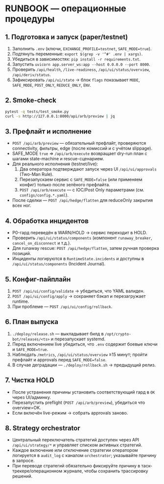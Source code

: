 # RUNBOOK — операционные процедуры

## 1. Подготовка и запуск (paper/testnet)
1. Заполнить `.env` (ключи, `EXCHANGE_PROFILE=testnet`, `SAFE_MODE=true`).
2. Подтянуть переменные: `export $(grep -v '^#' .env | xargs)`.
3. Убедиться в зависимостях: `pip install -r requirements.txt`.
4. Запустить `uvicorn app.server_ws:app --host 0.0.0.0 --port 8000`.
5. Проверить `/api/health`, `/live-readiness`, `/api/ui/status/overview`, `/api/deriv/status`.
6. Зафиксировать `/api/ui/state` → блок `flags` показывает `MODE`, `SAFE_MODE`, `POST_ONLY`, `REDUCE_ONLY`, `ENV`.

## 2. Smoke-check
```bash
pytest -q tests/test_smoke.py
curl -s http://127.0.0.1:8000/api/arb/preview | jq
```

## 3. Префлайт и исполнение
- `POST /api/arb/preview` — обязательный префлайт, проверяются connectivity, фильтры, edge (после комиссий и с учётом slippage).
- SAFE_MODE `true` ⇒ `/api/arb/execute` возвращает dry-run план с шагами state-machine и rescue-сценарием.
- Для реального исполнения (testnet/live):
  1. Два оператора подтверждают запуск через UI `/api/ui/approvals` (Two-Man Rule).
  2. Перезапускаем сервис с `SAFE_MODE=false` (или применяем конфиг) только после зелёного префлайта.
  3. `POST /api/arb/execute` — с IOC/Post Only параметрами (см. `configs/config.*.yaml`).
- После сделки — `POST /api/hedge/flatten` для reduceOnly закрытия всех ног.

## 4. Обработка инцидентов
- P0-гард переведён в WARN/HOLD → сервис переходит в HOLD.
- Проверить `/api/ui/status/components` (компонент `runaway_breaker`, `cancel_on_disconnect` и т.д.).
- Для runaway rescue: `POST /api/hedge/flatten`, затем ручная проверка позиций.
- Инциденты логируются в `RuntimeState.incidents` и доступны в `/api/ui/status/components` (Incident Journal).

## 5. Конфиг-пайплайн
1. `POST /api/ui/config/validate` → убедиться, что YAML валиден.
2. `POST /api/ui/config/apply` → сохраняет бэкап и перезагружает runtime.
3. При проблеме — `POST /api/ui/config/rollback`.

## 6. План выпуска
1. `./deploy/release.sh` — выкладывает билд в `/opt/crypto-bot/releases/<ts>` и перезапускает systemd.
2. Перед включением live убедиться, что `.env` содержит боевые ключи и `SAFE_MODE=true`.
3. Наблюдать `/metrics`, `/api/ui/status/overview` ≥15 минут; пройти префлайт и approvals перед `SAFE_MODE=false`.
4. В случае деградации — `./deploy/rollback.sh` → предыдущий релиз.

## 7. Чистка HOLD
- После устранения причины установить соответствующий гард в `OK` через UI/админку.
- Перезапустить preflight (`POST /api/arb/preview`), убедиться что overview=OK.
- Если включён live-режим → собрать approvals заново.

## 8. Strategy orchestrator
- Центральный переключатель стратегий доступен через API `/api/ui/strategy/*` и управляет списком активных стратегий.
- Каждое включение или отключение стратегии оператором логируется в `audit_log` с каналом `orchestrator`; указывайте причину в запросе.
- При переводе стратегий обязательно фиксируйте причину в таск-трекере/операционном журнале, чтобы сохранить трассировку решений.
